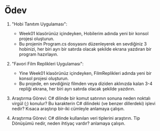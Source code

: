 # Ödev

1) "Hobi Tanıtım Uygulaması":
    - Week01 klasörünüz içindeyken, Hobilerim adında yeni bir konsol projesi oluşturun.
    - Bu projenin Program.cs dosyasını düzenleyerek en sevdiğiniz 3 hobinizi, her biri ayrı bir satırda olacak şekilde ekrana yazdıran bir program hazırlayın.

2) "Favori Film Replikleri Uygulaması":
    - Yine Week01 klasörünüz içindeyken, FilmReplikleri adında yeni bir konsol projesi oluşturun.
    - Bu projede, en sevdiğiniz filmden veya diziden aklınızda kalan 3-4 repliği ekrana, her biri ayrı satırda olacak şekilde yazdırın.

3) Araştırma Görevi: C# dilinde bir komut satırının sonuna neden noktalı virgül (;) konulur? Bu karakterin C# dilindeki (ve benzer dillerdeki) işlevi nedir? Kısaca araştırıp bir-iki cümleyle anlamaya çalışın.

4) Araştırma Görevi: C# dilinde kullanılan veri tiplerini araştırın. Tip Dönüşümü nedir, neden ihtiyaç vardır? anlamaya çalışın.
